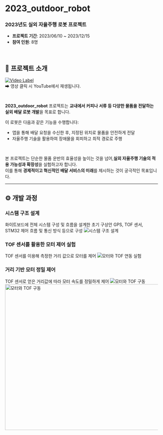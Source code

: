 # 2023_outdoor_robot

### 2023년도 실외 자율주행 로봇 프로젝트
- **프로젝트 기간**: 2023/06/10 ~ 2023/12/15  
- **참여 인원**: 8명  

<br>

## 🎥 프로젝트 소개  
[![Video Label](http://img.youtube.com/vi/OPb_hmidFw8/0.jpg)](https://www.youtube.com/watch?v=OPb_hmidFw8&t=3s)  
➡ 영상 클릭 시 YouTube에서 재생됩니다.

<br>

**2023_outdoor_robot** 프로젝트는 **교내에서 커피나 서류 등 다양한 물품을 전달하는 실외 배달 로봇 개발**을 목표로 합니다.

이 로봇은 다음과 같은 기능을 수행합니다:
- 앱을 통해 배달 요청을 수신한 후, 지정된 위치로 물품을 안전하게 전달  
- 자율주행 기술을 활용하여 장애물을 회피하고 최적 경로로 주행  

<br>

본 프로젝트는 단순한 물품 운반의 효율성을 높이는 것을 넘어,**실외 자율주행 기술의 적용 가능성과 확장성**을 실험하고자 합니다.  
이를 통해 **경제적이고 혁신적인 배달 서비스의 미래**를 제시하는 것이 궁극적인 목표입니다.

---

## ⚙️ 개발 과정

###  시스템 구조 설계
화이트보드에 전체 시스템 구성 및 흐름을 설계한 초기 구상안
GPS, TOF 센서, STM32 제어 흐름 및 통신 방식 등으로 구성
![시스템 구조 설계](media/초기_설계.png)

###  TOF 센서를 활용한 모터 제어 실험
TOF 센서를 이용해 측정한 거리 값으로 모터를 제어
![모터와 TOF 연동 실험](./media/모터_tof.gif)

###  거리 기반 모터 정밀 제어
TOF 센서로 얻은 거리값에 따라 모터 속도를 정밀하게 제어
![모터와 TOF 구동](./media/모터+tof제어.gif)
<img src="./media/모터+tof제어.gif" width="640" height="480" alt="모터와 TOF 구동">
